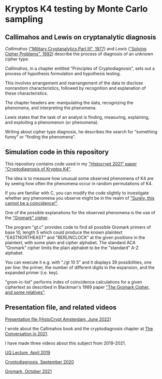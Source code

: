 # Kryptos K4 testing by Monte Carlo sampling

## Callimahos and Lewis on cryptanalytic diagnosis

_Callimahos_ (["Military Cryptanalytics Part III", 1977](https://www.governmentattic.org/41docs/NSAmilitaryCryptalyticsPt3_1977.pdf)) and _Lewis_ (["Solving Cipher Problems", 1992](https://archive.org/details/solving-cipher-problems.-frank-l-lewis.-c-58_202203)) describe the process of diagnosis of an unknown cipher type.

_Callimahos_, in a chapter entitled “Principles of Cryptodiagnosis”, sets out a process of hypothesis formulation and hypothesis testing.

This involves arrangement and rearrangement of the data to disclose nonrandom characteristics, followed by recognition and explanation of these characteristics.

The chapter headers are: manipulating the data, recognizing the phenomena, and interpreting the phenomena. 

_Lewis_ states that the task of an analyst is finding, measuring, explaining, and exploiting a phenomenon (or phenomena). 

Writing about cipher type diagnosis, he describes the search for “something funny” or “finding the phenomena”.

## Simulation code in this repository

This repository contains code used in my ["Histocrypt 2021" paper "Cryptodiagnosis of Kryptos K4"](https://ecp.ep.liu.se/index.php/histocrypt/article/view/153).

The idea is to measure how unusual some observed phenomena of K4 are by seeing how often the phenomena occur in random permutations of K4.

If you are familiar with C, you can modify the code slightly to investigate whether any phenomena you observe might be in the realm of ["Surely, this cannot be a coincidence!"](http://codebook.org/codebook_solution.pdf).

One of the possible explanations for the observed phenomena is the use of the ["Gromark" cipher](https://www.cryptogram.org/downloads/aca.info/ciphers/Gromark.pdf). 

The program "gt.c" provides code to find all possible Gromark primers of base 10, length 5 which could produce the known plaintext "EASTNORTHEAST" and "BERLINCLOCK" at the given positions in the plaintext, with some plain and cipher alphabet. The standard ACA "Gromark" cipher limits the plain alphabet to be the "standard" A-Z alphabet. 

You can execute it e.g. with "./gt 10 5" and it displays 39 possibilities, one per line: the primer, the number of different digits in the expansion, and the expanded primer (i.e. key).

"grom-ic-list" performs index of coincidence calculations for a given ciphertext as described in Blackman's 1989 paper ["The Gromark Cipher, and some relatives"](https://doi.org/10.1080/0161-118991863961).

## Presentation file, and related videos

[Presentation file (HistoCrypt Amsterdam, June 2022)](https://richardbean.id.au/presentations/2022-06-21%20cryptodiagnosis_of_k4.pdf)

I wrote about the Callimahos book and the cryptodiagnosis chapter at [The Conversation in 2021](https://theconversation.com/declassified-cold-war-code-breaking-manual-has-lessons-for-solving-impossible-puzzles-161595).

I have made three videos about this subject from 2019-2021.

[UQ Lecture, April 2019](https://vimeo.com/342900905)

[Cryptodiagnosis, September 2020](https://vimeo.com/461631245)

[Gromark, October 2021](https://vimeo.com/623038634)

